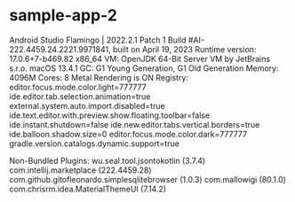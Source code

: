 # sample-app-2

Android Studio Flamingo | 2022.2.1 Patch 1
Build #AI-222.4459.24.2221.9971841, built on April 19, 2023
Runtime version: 17.0.6+7-b469.82 x86_64
VM: OpenJDK 64-Bit Server VM by JetBrains s.r.o.
macOS 13.4.1
GC: G1 Young Generation, G1 Old Generation
Memory: 4096M
Cores: 8
Metal Rendering is ON
Registry:
    editor.focus.mode.color.light=777777
    ide.editor.tab.selection.animation=true
    external.system.auto.import.disabled=true
    ide.text.editor.with.preview.show.floating.toolbar=false
    ide.instant.shutdown=false
    ide.new.editor.tabs.vertical.borders=true
    ide.balloon.shadow.size=0
    editor.focus.mode.color.dark=777777
    gradle.version.catalogs.dynamic.support=true

Non-Bundled Plugins:
    wu.seal.tool.jsontokotlin (3.7.4)
    com.intellij.marketplace (222.4459.28)
    com.github.gitofleonardo.simplesqlitebrowser (1.0.3)
    com.mallowigi (80.1.0)
    com.chrisrm.idea.MaterialThemeUI (7.14.2)
